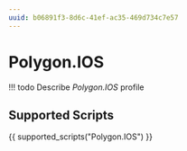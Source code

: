 ```yaml
---
uuid: b06891f3-8d6c-41ef-ac35-469d734c7e57
---
```



# Polygon.IOS


<!-- prettier-ignore -->
!!! todo
    Describe *Polygon.IOS* profile

## Supported Scripts

{{ supported_scripts("Polygon.IOS") }}
